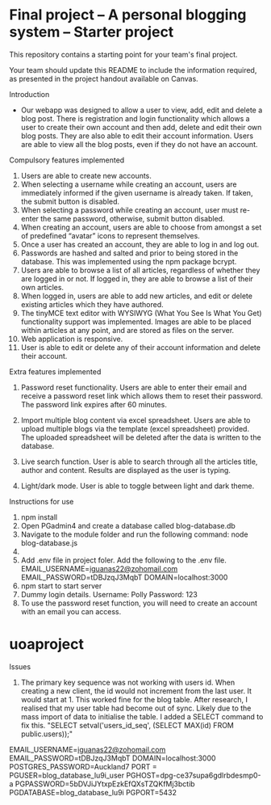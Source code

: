 # Final project &ndash; A personal blogging system &ndash; Starter project

This repository contains a starting point for your team's final project.

Your team should update this README to include the information required, as presented in the project handout available on Canvas.

Introduction
  - Our webapp was designed to allow a user to view, add, edit and delete a blog post. There is registration and login functionality
  which allows a user to create their own account and then add, delete and edit their own blog posts. They are also able to edit their
  account information. Users are able to view all the blog posts, even if they do not have an account. 

Compulsory features implemented
1. Users are able to create new accounts. 
2. When selecting a username while creating an account, users are immediately informed if the given username is already taken. If taken, the submit button is disabled. 
3. When selecting a password while creating an account, user must re-enter the same password, otherwise, submit button disabled. 
4. When creating an account, users are able to choose from amongst a set of predefined “avatar” icons to represent themselves.
5. Once a user has created an account, they are able to log in and log out.
6. Passwords are hashed and salted and prior to being stored in the database. This was implemented using the npm package bcrypt. 
7. Users are able to browse a list of all articles, regardless of whether they are logged in or not. If logged in, they are able to browse a
list of their own articles.
8. When logged in, users are able to add new articles, and edit or delete existing articles which they have authored.
9. The tinyMCE text editor with WYSIWYG (What You See Is What You Get) functionality support was implemented. Images are able to
be placed within articles at any point, and are stored as files on the server. 
10. Web application is responsive.
11. User is able to edit or delete any of their account information and delete their account. 

Extra features implemented
1. Password reset functionality. Users are able to enter their email and receive a password reset link which allows them to reset their password. 
The password link expires after 60 minutes. 

2. Import multiple blog content via excel spreadsheet. Users are able to upload multiple blogs via the template (excel spreadsheet) provided. The uploaded spreadsheet will be deleted after the data is written to the database.

3. Live search function. User is able to search through all the articles title, author and content. Results are displayed as the user is typing. 

4. Light/dark mode. User is able to toggle between light and dark theme.

Instructions for use

1. npm install
2. Open PGadmin4 and create a database called blog-database.db
3. Navigate to the module folder and run the following command:
node blog-database.js
4. 
5. Add .env file in project foler. Add the following to the .env file. 
EMAIL_USERNAME=iguanas22@zohomail.com
EMAIL_PASSWORD=tDBJzqJ3MqbT
DOMAIN=localhost:3000
6. npm start to start server
7. Dummy login details. 
    Username: Polly 
    Password: 123
8. To use the password reset function, you will need to create an account with an email you can access. 


# uoaproject

Issues
 1. The primary key sequence was not working with users id. When creating a new client, the id would not increment from the last user. It would start at 1. 
 This worked fine for the blog table. After research, I realised that my user table had become out of sync. Likely due to the mass import of data to initialise the table. 
 I added a SELECT command to fix this. 
 "SELECT setval('users_id_seq', (SELECT MAX(id) FROM public.users));"


EMAIL_USERNAME=iguanas22@zohomail.com
EMAIL_PASSWORD=tDBJzqJ3MqbT
DOMAIN=localhost:3000
POSTGRES_PASSWORD=Auckland7
PORT = 
PGUSER=blog_database_lu9i_user
PGHOST=dpg-ce37supa6gdlrbdesmp0-a
PGPASSWORD=5bDVJiJYtxpEzkEfQXsTZQKfMj3bctib
PGDATABASE=blog_database_lu9i
PGPORT=5432